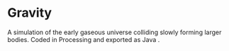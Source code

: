 # Gravity
A simulation of the early gaseous universe colliding slowly forming larger bodies. Coded in Processing and exported as Java .
